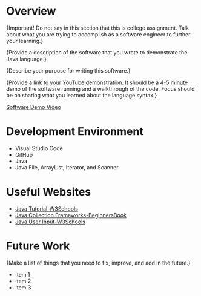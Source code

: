 # Overview

{Important! Do not say in this section that this is college assignment. Talk about what you are trying to accomplish as a software engineer to further your learning.}

{Provide a description of the software that you wrote to demonstrate the Java language.}

{Describe your purpose for writing this software.}

{Provide a link to your YouTube demonstration. It should be a 4-5 minute demo of the software running and a walkthrough of the code. Focus should be on sharing what you learned about the language syntax.}

[Software Demo Video](http://youtube.link.goes.here)

# Development Environment

* Visual Studio Code
* GitHub
* Java
* Java File, ArrayList, Iterator, and Scanner

# Useful Websites

- [Java Tutorial-W3Schools](https://www.w3schools.com/java/default.asp)
- [Java Collection Frameworks-BeginnersBook](https://beginnersbook.com/java-collections-tutorials/)
- [Java User Input-W3Schools](https://www.w3schools.com/java/java_user_input.asp)

# Future Work

{Make a list of things that you need to fix, improve, and add in the future.}

- Item 1
- Item 2
- Item 3
